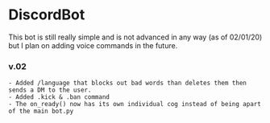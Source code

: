 # DiscordBot

This bot is still really simple and is not advanced in any way (as of 02/01/20) but I plan on adding voice commands in the future.

### v.02

```
- Added /language that blocks out bad words than deletes them then sends a DM to the user.
- Added .kick & .ban command
- The on_ready() now has its own individual cog instead of being apart of the main bot.py
```
